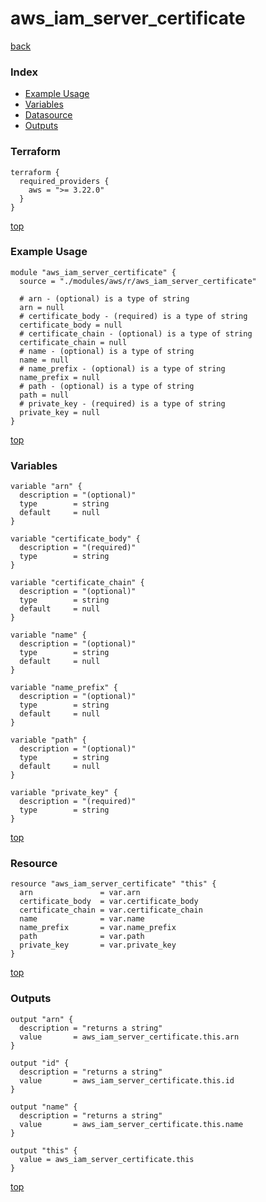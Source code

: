 # aws_iam_server_certificate

[back](../aws.md)

### Index

- [Example Usage](#example-usage)
- [Variables](#variables)
- [Datasource](#datasource)
- [Outputs](#outputs)

### Terraform

```hcl
terraform {
  required_providers {
    aws = ">= 3.22.0"
  }
}
```

[top](#index)

### Example Usage

```hcl
module "aws_iam_server_certificate" {
  source = "./modules/aws/r/aws_iam_server_certificate"

  # arn - (optional) is a type of string
  arn = null
  # certificate_body - (required) is a type of string
  certificate_body = null
  # certificate_chain - (optional) is a type of string
  certificate_chain = null
  # name - (optional) is a type of string
  name = null
  # name_prefix - (optional) is a type of string
  name_prefix = null
  # path - (optional) is a type of string
  path = null
  # private_key - (required) is a type of string
  private_key = null
}
```

[top](#index)

### Variables

```hcl
variable "arn" {
  description = "(optional)"
  type        = string
  default     = null
}

variable "certificate_body" {
  description = "(required)"
  type        = string
}

variable "certificate_chain" {
  description = "(optional)"
  type        = string
  default     = null
}

variable "name" {
  description = "(optional)"
  type        = string
  default     = null
}

variable "name_prefix" {
  description = "(optional)"
  type        = string
  default     = null
}

variable "path" {
  description = "(optional)"
  type        = string
  default     = null
}

variable "private_key" {
  description = "(required)"
  type        = string
}
```

[top](#index)

### Resource

```hcl
resource "aws_iam_server_certificate" "this" {
  arn               = var.arn
  certificate_body  = var.certificate_body
  certificate_chain = var.certificate_chain
  name              = var.name
  name_prefix       = var.name_prefix
  path              = var.path
  private_key       = var.private_key
}
```

[top](#index)

### Outputs

```hcl
output "arn" {
  description = "returns a string"
  value       = aws_iam_server_certificate.this.arn
}

output "id" {
  description = "returns a string"
  value       = aws_iam_server_certificate.this.id
}

output "name" {
  description = "returns a string"
  value       = aws_iam_server_certificate.this.name
}

output "this" {
  value = aws_iam_server_certificate.this
}
```

[top](#index)